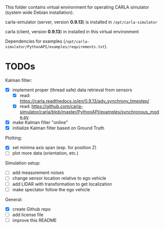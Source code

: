 This folder contains virtual environment for operating CARLA simulator (system wide Debian installation).

carla-simulator (server, version **0.9.13**) is installed in `/opt/carla-simulator`

carla (client, version **0.9.13**)  in installed in this virtual environment

Dependencies for examples (`/opt/carla-simulator/PythonAPI/examples/requirements.txt`).


# TODOs
Kalman filter:
- [x] implement proper (thread safe) data retrieval from sensors
    - [x] read: https://carla.readthedocs.io/en/0.9.13/adv_synchrony_timestep/
    - [x] read: https://github.com/carla-simulator/carla/blob/master/PythonAPI/examples/synchronous_mode.py
- [x] make Kalman filter "online"
- [x] initialize Kalman filter based on Ground Truth

Plotting:
- [x] set minima axis span (esp. for position Z)
- [ ] plot more data (orientation, etc.)

Simulation setup:
- [ ] add measurement noises
- [ ] change sensor location relative to ego vehicle
- [ ] add LIDAR with transformation to get localization
- [ ] make spectator follow the ego vehicle

General:
- [x] create Github repo
- [ ] add license file
- [ ] improve this README
